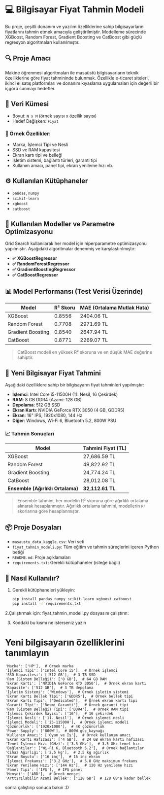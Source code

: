 # 💻 Bilgisayar Fiyat Tahmin Modeli

Bu proje, çeşitli donanım ve yazılım özelliklerine sahip bilgisayarların fiyatlarını tahmin etmek amacıyla geliştirilmiştir. Modelleme sürecinde XGBoost, Random Forest, Gradient Boosting ve CatBoost gibi güçlü regresyon algoritmaları kullanılmıştır.

## 🔍 Proje Amacı

Makine öğrenmesi algoritmaları ile masaüstü bilgisayarların teknik özelliklerine göre fiyat tahmininde bulunmak. Özellikle e-ticaret siteleri, ikinci el satış platformları ve donanım kıyaslama uygulamaları için değerli bir içgörü sunmayı hedefler.

## 📁 Veri Kümesi
- Boyut: `N x M` (örnek sayısı x özellik sayısı)
- Hedef Değişken: `Fiyat`

### 📌 Örnek Özellikler:
- Marka, İşlemci Tipi ve Nesli
- SSD ve RAM kapasitesi
- Ekran kartı tipi ve belleği
- İşletim sistemi, bağlantı türleri, garanti tipi
- Kullanım amacı, panel tipi, ekran yenileme hızı vb.

## ⚙️ Kullanılan Kütüphaneler

- `pandas`, `numpy`
- `scikit-learn`
- `xgboost`
- `catboost`

## 🧪 Kullanılan Modeller ve Parametre Optimizasyonu

Grid Search kullanılarak her model için hiperparametre optimizasyonu yapılmıştır. Aşağıdaki algoritmalar denenmiş ve karşılaştırılmıştır:

- **✅ XGBoostRegressor**
- **✅ RandomForestRegressor**
- **✅ GradientBoostingRegressor**
- **✅ CatBoostRegressor**

## 📊 Model Performansı (Test Verisi Üzerinde)

| Model              | R² Skoru | MAE (Ortalama Mutlak Hata) |
|--------------------|----------|-----------------------------|
| XGBoost            | 0.8556   | 2404.06 TL                  |
| Random Forest      | 0.7708   | 2971.69 TL                  |
| Gradient Boosting  | 0.8540   | 2647.94 TL                  |
| CatBoost           | 0.8771   | 2269.07 TL                  |
> CatBoost modeli en yüksek R² skoruna ve en düşük MAE değerine sahiptir.

## 🤖 Yeni Bilgisayar Fiyat Tahmini

Aşağıdaki özelliklere sahip bir bilgisayarın fiyat tahminleri yapılmıştır:

- **İşlemci**: Intel Core i5-11500H (11. Nesil, 16 Çekirdek)
- **RAM**: 8 GB DDR4 (Azami: 128 GB)
- **Depolama**: 512 GB SSD
- **Ekran Kartı**: NVIDIA GeForce RTX 3050 (4 GB, GDDR5)
- **Ekran**: 16" IPS, 1920x1080, 144 Hz
- **Diğer**: Windows, Wi-Fi 6, Bluetooth 5.2, 800W PSU

### 📈 Tahmin Sonuçları

| Model              | Tahmini Fiyat (TL) |
|--------------------|--------------------|
| XGBoost            | 27,686.59 TL       |
| Random Forest      | 49,822.92 TL       |
| Gradient Boosting  | 24,774.24 TL       |
| CatBoost           | 28,012.08 TL       |
| **Ensemble (Ağırlıklı Ortalama)** | **32,112.61 TL** |

> Ensemble tahmini, her modelin R² skoruna göre ağırlıklı ortalama alınarak hesaplanmıştır.
> Ağırlıklı ortalama tahmini, modellerin `R²` skorlarına göre hesaplanmıştır.

## 📦 Proje Dosyaları

- `masaustu_data_kaggle.csv`: Veri seti
- `fiyat_tahmin_modeli.py`: Tüm eğitim ve tahmin süreçlerini içeren Python betiği
- `README.md`: Proje açıklamaları
- `requirements.txt`: Gerekli kütüphaneler (isteğe bağlı)

## 🚀 Nasıl Kullanılır?

1. Gerekli kütüphaneleri yükleyin:
   ```bash
   pip install pandas numpy scikit-learn xgboost catboost
   pip install -r requirements.txt
2.Çalıştırmak için:
   fiyat_tahmin_modeli.py dosyasını çalıştırın:

3. Koddaki bu kısmı ne isterseniz yazın
# Yeni bilgisayarın özelliklerini tanımlayın
    'Marka': ['HP'],  # Örnek marka
    'İşlemci Tipi': ['Intel Core i5'],  # Örnek işlemci
    'SSD Kapasitesi': ['512 GB'],  # 3 TB SSD
    'Ram (Sistem Belleği)': ['8 GB'],  # 64 GB RAM
    'Ekran Kartı': ['NVIDIA GeForce RTX 3050'],  # Örnek ekran kartı
    'Kapasite': ['512 GB'],  # 3 TB depolama
    'İşletim Sistemi': ['Windows'],  # Örnek işletim sistemi
    'Ekran Kartı Bellek Tipi': ['GDDR5'],  # Örnek bellek tipi
    'Ekran Kartı Tipi': ['Dedicated'],  # Örnek ekran kartı tipi
    'Garanti Tipi': ['Resmi Garanti'],  # Örnek garanti tipi
    'Ram (Sistem Belleği) Tipi': ['DDR4'],  # Örnek RAM tipi
    'İşlemci Çekirdek Sayısı': ['16'],  # 16 çekirdek
    'İşlemci Nesli': ['11. Nesil'],  # Örnek işlemci nesli
    'İşlemci Modeli': ['i5-11500H'],  # Örnek işlemci modeli
    'Çözünürlük': ['1920x1080'],  # 4K çözünürlük
    'Power Supply': ['800W'],  # 800W güç kaynağı
    'Kullanım Amacı': ['Oyun ve İş'],  # Örnek kullanım amacı
    'Ekran Kartı Hafızası': ['4 GB'],  # 24 GB ekran kartı hafızası
    'Temel İşlemci Hızı (GHz)': ['3.5 GHz'],  # 3.5 GHz temel hız
    'Bağlantılar': ['Wi-Fi 6, Bluetooth 5.2'],  # Örnek bağlantılar
    'Cihaz Ağırlığı': ['2.5 kg'],  # 2.5 kg ağırlık
    'Ekran Boyutu': ['16 inç'],  # 16 inç ekran
    'İşlemci Frekansı': ['3.2 GHz'],  # 5.8 GHz maksimum frekans
    'Ekran Yenileme Hızı': ['144 Hz'],  # 120 Hz yenileme hızı
    'Panel Tipi': ['IPS'],  # IPS panel
    'Menşei': ['ABD'],  # Örnek menşei
    'Arttırılabilir Azami Bellek': ['128 GB']  # 128 GB'a kadar bellek
sonra çalıştırıp sonuca bakın :D
